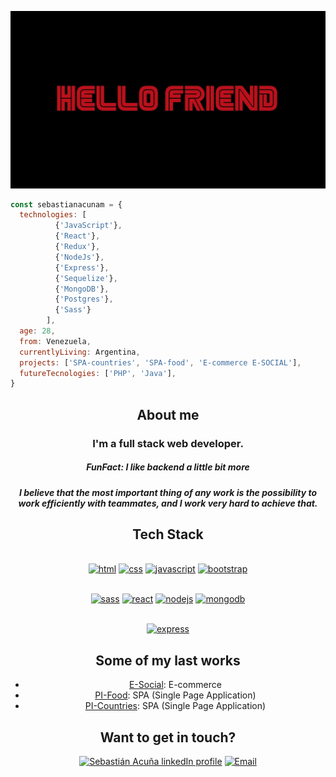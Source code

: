 ![](https://github.com/sebastianacunam/sebastianacunam/blob/main/images/hello-friend.jpg)

```js
const sebastianacunam = {
  technologies: [
          {'JavaScript'},
          {'React'}, 
          {'Redux'},
          {'NodeJs'}, 
          {'Express'}, 
          {'Sequelize'},
          {'MongoDB'},
          {'Postgres'},
          {'Sass'}
        ],
  age: 28,
  from: Venezuela,
  currentlyLiving: Argentina,
  projects: ['SPA-countries', 'SPA-food', 'E-commerce E-SOCIAL'],
  futureTecnologies: ['PHP', 'Java'],
}
```
<div align="center">
  <h2>About me</h2>
  <h3> I'm a full stack web developer.</h3>
  <h5>FunFact: I like backend a little bit more<h5/>
  <p> I believe that the most important thing of any work is the possibility to work efficiently with teammates, and I work very hard to achieve that. </p>
  
  
</div>
  
<div align="center">

  ## Tech Stack

<br />
<a margin="10" href="https://developer.mozilla.org/en-US/docs/Web/HTML" target="_blank"><img margin="10px" height="40" src="https://github.com/abdoachhoubi/abdoachhoubi/blob/main/svgs/html.svg" alt="html"></a>
<a margin="10" href="https://developer.mozilla.org/en-US/docs/Web/CSS" target="_blank"><img margin="10px" height="40" src="https://github.com/abdoachhoubi/abdoachhoubi/blob/main/svgs/css.svg" alt="css"></a>
<a margin="10" href="https://developer.mozilla.org/en-US/docs/Web/JavaScript" target="_blank"><img margin="10px" height="40" src="https://github.com/abdoachhoubi/abdoachhoubi/blob/main/svgs/javascript.svg" alt="javascript"></a>
<a margin="10" href="https://getbootstrap.com" target="_blank"><img margin="10px" height="40" src="https://github.com/abdoachhoubi/abdoachhoubi/blob/main/svgs/bootstrap.svg" alt="bootstrap"></a>

<br />
<br />

<a margin="10" href="https://sass-lang.com" target="_blank"><img margin="10px" height="40" src="https://github.com/abdoachhoubi/abdoachhoubi/blob/main/svgs/sass.svg" alt="sass"></a>
<a margin="10" href="https://reactjs.org" target="_blank"><img margin="10px" height="40" src="https://github.com/abdoachhoubi/abdoachhoubi/blob/main/svgs/react.svg" alt="react"></a>
<a margin="10" href="https://nodejs.org" target="_blank"><img margin="10px" height="40" src="https://github.com/abdoachhoubi/abdoachhoubi/blob/main/svgs/nodejs.svg" alt="nodejs"></a>
<a margin="10" href="https://mongodb.com" target="_blank"><img margin="10px" height="40" src="https://github.com/abdoachhoubi/abdoachhoubi/blob/main/svgs/mongodb.svg" alt="mongodb"></a>
<br />
<br />

<a margin="10" href="https://expressjs.com" target="_blank"><img margin="10px" height="40" src="https://github.com/abdoachhoubi/abdoachhoubi/blob/main/svgs/express.svg" alt="express"></a>

</div>
  
<div align="center">
  <h2>Some of my last works</h2>
  <ul> 
    <li><a href="https://e-social-book.netlify.app/" target="_blank">E-Social</a>: E-commerce </li>
    <li><a href="https://pi-food-sebastianacunam.vercel.app" target="_blank">PI-Food</a>: SPA (Single Page Application)</li>
    <li><a href="https://pi-countries-sebastianacunam.vercel.app" target="_blank">PI-Countries</a>: SPA (Single Page Application)</li>
  </ul>
 
  
</div>
  

<div align="center">
  <h2>Want to get in touch?</h2>
  <a href="https://www.linkedin.com/in/sebastianacunam/"><img src="https://www.vectorlogo.zone/logos/linkedin/linkedin-icon.svg" alt="Sebastián Acuña linkedIn profile" height="50" width="50"></a>   
  <a align='right' href="mailto:sebasjam96@gmail.com"><img alt="Email" src="https://www.vectorlogo.zone/logos/gmail/gmail-icon.svg" height="50" width="50"/></a>  
  </div>
